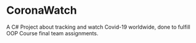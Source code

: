 # CoronaWatch

A C# Project about tracking and watch Covid-19 worldwide, done to fulfill OOP Course final team assignments.